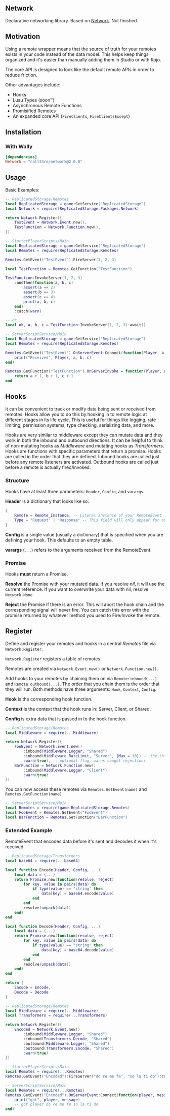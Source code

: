 ## Network
Declarative networking library. Based on [Network](https://github.com/sircfenner/network). Not finished.

## Motivation
Using a remote wrapper means that the source of truth for your remotes exists in your code instead of the data model. This helps keep things organized and it's easier than manually adding them in Studio or with Rojo.

The core API is designed to look like the default remote APIs in order to reduce friction.

Other advantages include:
- Hooks
- Luau Types (soon™)
- Asynchronous Remote Functions
- Promisified Remotes
- An expanded core API (`FireClients`, `FireClientsExcept`)

## Installation

### With Wally
```toml
[dependencies]
Network = "call23re/network@2.0.0"
```

## Usage
Basic Examples:
```lua
-- ReplicatedStorage/Remotes
local ReplicatedStorage = game:GetService("ReplicatedStorage")
local Network = require(ReplicatedStorage.Packages.Network)

return Network.Register({
	TestEvent = Network.Event.new(),
	TestFunction = Network.Function.new(),
})
```

```lua
-- StarterPlayerScripts/Main
local ReplicatedStorage = game:GetService("ReplicatedStorage")
local Remotes = require(ReplicatedStorage.Remotes)

Remotes.GetEvent("TestEvent"):FireServer(1, 2, 3)

local TestFunction = Remotes.GetFunction("TestFunction")

TestFunction:InvokeServer(1, 2, 3)
	:andThen(function(a, b, c)
		assert(a == 2)
		assert(b == 3)
		assert(c == 4)
		print(a, b, c)
	end)
	:catch(warn)

-- or
local ok, a, b, c = TestFunction:InvokeServer(1, 2, 3):await()
```

```lua
-- ServerScriptService/Main
local ReplicatedStorage = game:GetService("ReplicatedStorage")
local Remotes = require(ReplicatedStorage.Remotes)

Remotes.GetEvent("TestEvent").OnServerEvent:Connect(function(Player, a, b, c)
	print("Received", Player, a, b, c)
end)

Remotes.GetFunction("TestFunction").OnServerInvoke = function(Player, a, b, c)
	return a + 1, b + 1, c + 1
end
```

## Hooks
It can be convenient to track or modify data being sent or received from remotes. Hooks allow you to do this by hooking in to remote logic at different stages in its life cycle. This is useful for things like logging, rate limiting, permission systems, type checking, serializing data, and more.

Hooks are very similar to middleware except they can mutate data and they work in both the inbound and outbound directions. It can be helpful to think of non-mutating hooks as _Middleware_ and mutating hooks as _Transformers_. Hooks are functions with specific parameters that return a promise. Hooks are called in the order that they are defined. Inbound hooks are called just before any remote listeners are activated. Outbound hooks are called just before a remote is actually fired/invoked.

### Structure
Hooks have at least three parameters: `Header`, `Config`, and `varargs`.

**Header** is a dictionary that looks like so:
```lua
{
	Remote = Remote_Instance, -- Literal instance of your RemoteEvent
	Type = "Request" | "Response" -- This field will only appear for outbound hooks
}
```
**Config** is a single value (usually a dictionary) that is specified when you are defining your hook. This defaults to an empty table.

**varargs** (`...`) refers to the arguments received from the RemoteEvent.

### Promise
Hooks **must** return a Promise.

**Resolve** the Promise with your mutated data. If you resolve _nil_, it will use the current reference. If you want to overwrite your data with nil, resolve `Network.None`.

**Reject** the Promise if there is an error. This will abort the hook chain and the corresponding signal will never fire. You can catch this error with the promise returned by whatever method you used to Fire/Invoke the remote.

## Register
Define and register your remotes and hooks in a central _Remotes_ file via `Network.Register`.

`Network.Register` registers a table of remotes.

Remotes are created via `Network.Event.new()` or `Network.Function.new()`.

Add hooks to your remotes by chaining them on via `Remote:inbound(...)` and `Remote:outbound(...)`. The order that you chain them is the order that they will run. Both methods have three arguments: `Hook`, `Context`, `Config`.

**Hook** is the corresponding hook function.

**Context** is the context that the hook runs in: Server, Client, or Shared.

**Config** is extra data that is passed in to the hook function.

```lua
-- ReplicatedStorage/Remotes
local Middleware = require(...Middleware)

return Network.Register({
	FooEvent = Network.Event.new()
		:inbound(Middleware.Logger, "Shared")
		:inbound(Middleware.RateLimit, "Server", {Max = 10}) -- the third entry is passed in as Config
		:warn(true), -- optional flag, warns caught rejections
	BarFunction = Network.Function.new()
		:inbound(Middleware.Logger, "Client")
		:warn(true)
})
```

You can now access these remotes via `Remotes.GetEvent(name)` and `Remotes.GetFunction(name)`
```lua
-- ServerScriptService/Main
local Remotes = require(game.ReplicatedStorage.Remotes)
local FooEvent = Remotes.GetEvent("FooEvent")
local BarFunction = Remotes.GetFunction("BarFunction")
```

### Extended Example
RemoteEvent that encodes data before it's sent and decodes it when it's received.
```lua
-- ReplicatedStorage/Transformers
local base64 = require(...base64)

local function Encode(Header, Config, ...)
	local data = {...}
	return Promise.new(function(resolve, reject)
		for key, value in pairs(data) do
			if type(value) == "string" then
				data[key] = base64.encode(value)
			end
		end
		resolve(unpack(data))
	end)
end

local function Decode(Header, Config, ...)
	local data = {...}
	return Promise.new(function(resolve, reject)
		for key, value in pairs(data) do
			if type(value) == "string" then
				data[key] = base64.decode(value)
			end
		end
		resolve(unpack(data))
	end)
end

return {
	Encode = Encode,
	Decode = Decode
}
```
```lua
-- ReplicatedStorage/Remotes
local Middleware = require(...Middleware)
local Transformers = require(...Transformers)

return Network.Register({
	Encoded = Network.Event.new()
		:inbound(Middleware.Logger, "Shared")
		:inbound(Transformers.Decode, "Shared")
		:outbound(Middleware.Logger, "Shared")
		:outbound(Transformers.Encode, "Shared")
		:warn(true)
})
```
```lua
-- StarterPlayerScripts/Main
local Remotes = require(...Remotes)
Remotes.GetEvent("Encoded"):FireServer("do re me fa", "so la ti do"):catch(warn)
```
```lua
-- ServerScriptService/Main
local Remotes = require(...Remotes)
Remotes.GetEvent("Encoded").OnServerEvent:Connect(function(player, message)
	print("got", player, message)
	-- got player do re me fa so la ti do
end)
```